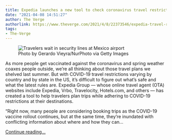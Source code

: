 ```yaml
---
title: Expedia launches a new tool to check coronavirus travel restrictions
date: "2021-04-08 14:51:27"
author: The Verge
authorlink: https://www.theverge.com/2021/4/8/22373546/expedia-travel-restriction-tool-destination
tags:
- The-Verge
---
```

<figure>
      <img alt="Travelers wait in security lines at Mexico airport" src="https://cdn.vox-cdn.com/thumbor/py8jw_txBboL0i9Krgdq_Xp4AaI=/0x0:6000x4000/1310x873/cdn.vox-cdn.com/uploads/chorus_image/image/69095275/1231957204.0.jpg" />
        <figcaption>Photo by Gerardo Vieyra/NurPhoto via Getty Images</figcaption>
    </figure>

  <p id="v6uRgE">As more people get vaccinated against the coronavirus and spring weather coaxes people outside, we’re all thinking about those travel plans we shelved last summer. But with COVID-19 travel restrictions varying by country and by state in the US, it’s difficult to figure out what’s safe and what the latest rules are.  Expedia Group — whose online travel agent (OTA) websites include Expedia, Vrbo, Travelocity, Hotels.com, and others — has created a tool to help travelers plan trips while adhering to COVID-19 restrictions at their destinations.</p>
<p id="PaVW4X">“Right now, many people are considering booking trips as the COVID-19 vaccine rollout continues, but at the same time, they’re inundated with conflicting information about where and how they can...</p>
  <p>
    <a href="https://www.theverge.com/2021/4/8/22373546/expedia-travel-restriction-tool-destination">Continue reading&hellip;</a>
  </p>